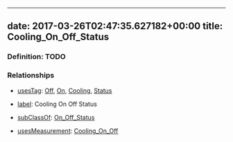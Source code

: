 
---
date: 2017-03-26T02:47:35.627182+00:00
title: Cooling_On_Off_Status
---
### Definition: TODO

### Relationships

* [usesTag](https://brickschema.org/schema/1.0/BrickFrame#usesTag): [Off](https://brickschema.org/schema/1.0/BrickTag#Off), [On](https://brickschema.org/schema/1.0/BrickTag#On), [Cooling](https://brickschema.org/schema/1.0/BrickTag#Cooling), [Status](https://brickschema.org/schema/1.0/BrickTag#Status)

* [label](http://www.w3.org/2000/01/rdf-schema#label): Cooling On Off Status

* [subClassOf](http://www.w3.org/2000/01/rdf-schema#subClassOf): [On_Off_Status](https://brickschema.org/schema/1.0/Brick#On_Off_Status)

* [usesMeasurement](https://brickschema.org/schema/1.0/BrickFrame#usesMeasurement): [Cooling_On_Off](https://brickschema.org/schema/1.0/Brick#Cooling_On_Off)
